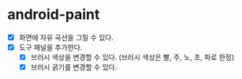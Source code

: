 # android-paint

- [x] 화면에 자유 곡선을 그릴 수 있다.
- [x] 도구 패널을 추가한다.
    - [x] 브러시 색상을 변경할 수 있다. (브러시 색상은 빨, 주, 노, 초, 파로 한정)
    - [x] 브러시 굵기를 변경할 수 있다.
